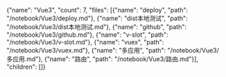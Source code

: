 {"name": "Vue3", "count": 7, "files": [{"name": "deploy", "path": "/notebook/Vue3/deploy.md"}, {"name": "dist本地测试", "path": "/notebook/Vue3/dist本地测试.md"}, {"name": "github", "path": "/notebook/Vue3/github.md"}, {"name": "v-slot", "path": "/notebook/Vue3/v-slot.md"}, {"name": "vuex", "path": "/notebook/Vue3/vuex.md"}, {"name": "多应用", "path": "/notebook/Vue3/多应用.md"}, {"name": "路由", "path": "/notebook/Vue3/路由.md"}], "children": []}
